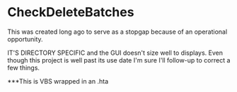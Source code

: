 # CheckDeleteBatches
 This was created long ago to serve as a stopgap because of an operational opportunity.
 
 IT'S DIRECTORY SPECIFIC and the GUI doesn't size well to displays. Even though this project is well past its use date I'm sure I'll follow-up to correct a few things.

***This is VBS wrapped in an .hta
